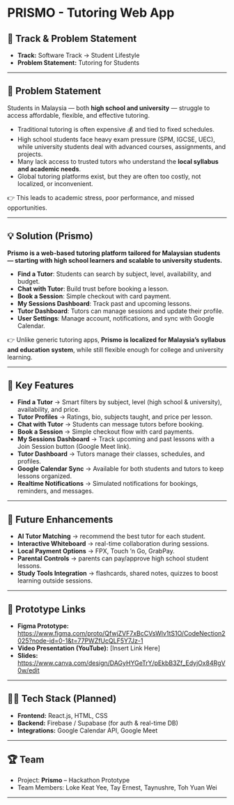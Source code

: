 # PRISMO - Tutoring Web App

## 📌 Track & Problem Statement
- **Track:** Software Track → Student Lifestyle
- **Problem Statement:** Tutoring for Students

---

## 📝 Problem Statement
Students in Malaysia — both **high school and university** — struggle to access affordable, flexible, and effective tutoring.

- Traditional tutoring is often expensive 💰 and tied to fixed schedules.  
- High school students face heavy exam pressure (SPM, IGCSE, UEC), while university students deal with advanced courses, assignments, and projects.  
- Many lack access to trusted tutors who understand the **local syllabus and academic needs**.  
- Global tutoring platforms exist, but they are often too costly, not localized, or inconvenient.  

👉 This leads to academic stress, poor performance, and missed opportunities.

---

## 💡 Solution (Prismo)
**Prismo is a web-based tutoring platform tailored for Malaysian students — starting with high school learners and scalable to university students.**

- **Find a Tutor**: Students can search by subject, level, availability, and budget.  
- **Chat with Tutor**: Build trust before booking a lesson.  
- **Book a Session**: Simple checkout with card payment.  
- **My Sessions Dashboard**: Track past and upcoming lessons.  
- **Tutor Dashboard**: Tutors can manage sessions and update their profile.  
- **User Settings**: Manage account, notifications, and sync with Google Calendar.  

👉 Unlike generic tutoring apps, **Prismo is localized for Malaysia’s syllabus and education system**, while still flexible enough for college and university learning.

---

## 🚀 Key Features
- **Find a Tutor** → Smart filters by subject, level (high school & university), availability, and price.
- **Tutor Profiles** → Ratings, bio, subjects taught, and price per lesson.
- **Chat with Tutor** → Students can message tutors before booking.
- **Book a Session** → Simple checkout flow with card payments.
- **My Sessions Dashboard** → Track upcoming and past lessons with a Join Session button (Google Meet link).
- **Tutor Dashboard** → Tutors manage their classes, schedules, and profiles.
- **Google Calendar Sync** → Available for both students and tutors to keep lessons organized.
- **Realtime Notifications** → Simulated notifications for bookings, reminders, and messages.

---

## 🔮 Future Enhancements
- **AI Tutor Matching** → recommend the best tutor for each student.  
- **Interactive Whiteboard** → real-time collaboration during sessions.  
- **Local Payment Options** → FPX, Touch ’n Go, GrabPay.  
- **Parental Controls** → parents can pay/approve high school student lessons.  
- **Study Tools Integration** → flashcards, shared notes, quizzes to boost learning outside sessions.

---

## 📂 Prototype Links
- **Figma Prototype:** https://www.figma.com/proto/QfwjZVF7xBcCVsWlv1tS1O/CodeNection2025?node-id=0-1&t=77PWZfUcQLF5Y7Jz-1  
- **Video Presentation (YouTube):** [Insert Link Here]  
- **Slides:** https://www.canva.com/design/DAGyHYGeTrY/pEkbB3Zf_EdyjOx84RgV0w/edit

---

## 👨‍💻 Tech Stack (Planned)
- **Frontend:** React.js, HTML, CSS  
- **Backend:** Firebase / Supabase (for auth & real-time DB)  
- **Integrations:** Google Calendar API, Google Meet

---

## 🏆 Team
- Project: **Prismo** – Hackathon Prototype  
- Team Members: Loke Keat Yee, Tay Ernest, Taynushre, Toh Yuan Wei

---
